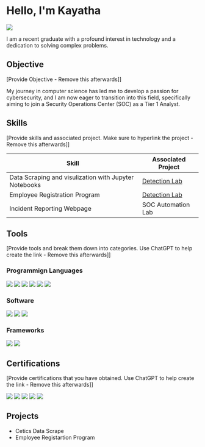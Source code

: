 # Hello, I'm Kayatha
<a href="https://linkedin.com/in/kayatha-jerome-ga/"><img src="https://img.shields.io/badge/-LinkedIn-0072b1?&style=for-the-badge&logo=linkedin&logoColor=white" /></a>

I am a recent graduate with a profound interest in technology and a dedication to solving complex problems. 

## Objective
[Provide Objective - Remove this afterwards]]

My journey in computer science has led me to develop a passion for cybersecurity, and I am now eager to transition into this field, specifically aiming to join a Security Operations Center (SOC) as a Tier 1 Analyst.

## Skills
[Provide skills and associated project. Make sure to hyperlink the project - Remove this afterwards]]

| Skill                                         | Associated Project         |
|-----------------------------------------------|----------------------------|
| Data Scraping and visulization with Jupyter Notebooks         | <a href="https://google.com">Detection Lab</a>|
| Employee Registration Program | <a href="https://google.com">Detection Lab</a>|
| Incident Reporting Webpage        | SOC Automation Lab|


## Tools
[Provide tools and break them down into categories. Use ChatGPT to help create the link - Remove this afterwards]]

### Programmign Languages
<div>
    <img src="https://img.shields.io/badge/-Python-1679A7?&style=for-the-badge&logo=Python&logoColor=white" />
    <img src=https://img.shields.io/badge/-HTML-DC143C?&style=for-the-badge&logo=HTML&logoColor=white" />
    <img src="https://img.shields.io/badge/-CSS-EF3B2D?&style=for-the-badge&logo=CSS&logoColor=white" />
    <img src="https://img.shields.io/badge/-JavaScript-777BB4?&style=for-the-badge&logo=JavaScriptk&logoColor=white" />
    <img src="https://img.shields.io/badge/-Json-00A4EF?&style=for-the-badge&logo=JSon&logoColor=white" />
    <img src="https://img.shields.io/badge/-SAS-1679A7?&style=for-the-badge&logo=SAS&logoColor=red" />
    </div>

### Software
<div>
    <img src="https://img.shields.io/badge/-MySQL-1679A7?&style=for-the-badge&logo=MySQL&logoColor=white" />
    <img src="https://img.shields.io/badge/-Suricata-EF3B2D?&style=for-the-badge&logo=Suricata&logoColor=white" />
    <img src="https://img.shields.io/badge/-Zeek-777BB4?&style=for-the-badge&logo=Zeek&logoColor=white" />
</div>

### Frameworks
<div>
    <img src="https://img.shields.io/badge/-Microsoft_Defender_for_Endpoint-00A4EF?&style=for-the-badge&logo=Microsoft&logoColor=white" />
    <img src="https://img.shields.io/badge/-Velociraptor-4B275F?&style=for-the-badge&logo=Velociraptor&logoColor=white" />
</div>

## Certifications
[Provide certifications that you have obtained. Use ChatGPT to help create the link - Remove this afterwards]]
<div>
<img src="https://img.shields.io/badge/-Security%2B-FF0000?&style=for-the-badge&logo=CompTIA&logoColor=white" />
<img src="https://img.shields.io/badge/-Network%2B-007ACC?&style=for-the-badge&logo=CompTIA&logoColor=white" />
<img src="https://img.shields.io/badge/-A%2B-4D4D4D?&style=for-the-badge&logo=CompTIA&logoColor=white" />
<img src="https://img.shields.io/badge/-CDSA-006400?&style=for-the-badge&logoColor=white" />
<img src="https://img.shields.io/badge/-CCD-000080?&style=for-the-badge&logoColor=white" />
</div>

## Projects
- Cetics Data Scrape
- Employee Registartion Program

